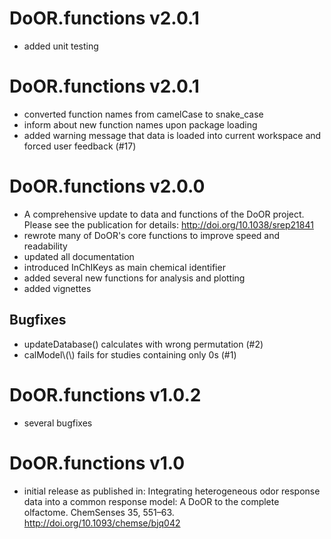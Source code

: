 # DoOR.functions v2.0.1
- added unit testing

# DoOR.functions v2.0.1
- converted function names from camelCase to snake_case
- inform about new function names upon package loading
- added warning message that data is loaded into current workspace and forced user feedback (#17)


# DoOR.functions v2.0.0
- A comprehensive update to data and functions of the DoOR project. Please see the publication for details: http://doi.org/10.1038/srep21841
- rewrote many of DoOR's core functions to improve speed and readability
- updated all documentation
- introduced InChIKeys as main chemical identifier
- added several new functions for analysis and plotting
- added vignettes

## Bugfixes

- updateDatabase\(\) calculates with wrong permutation (#2)
- calModel\\(\\) fails for studies containing only 0s (#1) 


# DoOR.functions v1.0.2
- several bugfixes


# DoOR.functions v1.0
- initial release as published in: Integrating heterogeneous odor response data into a common response model: A DoOR to the complete olfactome. ChemSenses 35, 551–63. http://doi.org/10.1093/chemse/bjq042